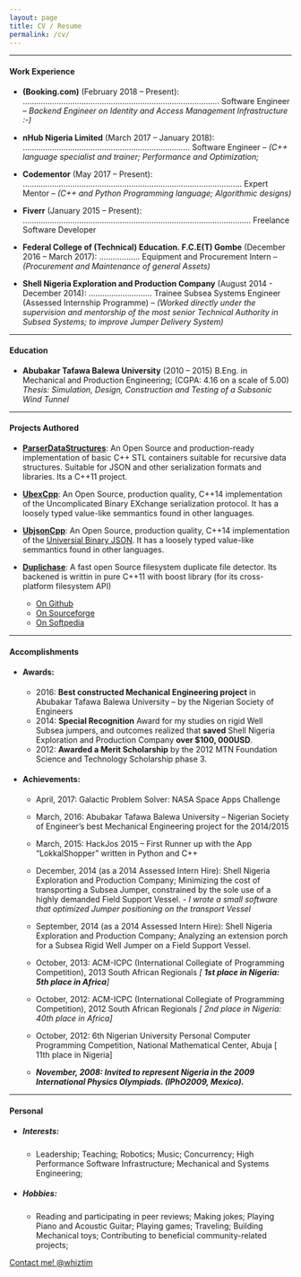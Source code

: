 ```yaml
---
layout: page
title: CV / Resume
permalink: /cv/
---
```


--------------------------------

#### Work Experience

- **(Booking.com)** (February 2018 – Present): ....................................................................................... Software Engineer – *Backend Engineer on Identity and Access Management Infrastructure :-)*


- **nHub Nigeria Limited** (March 2017 – January 2018): .......................................................................... Software Engineer – *(C++ language specialist and trainer; Performance and Optimization;*

- **Codementor** (May 2017 – Present): ................................................................................................. Expert Mentor – *(C++ and Python Programming language; Algorithmic designs)*

- **Fiverr** (January 2015 – Present): ..................................................................................................... Freelance Software Developer 

- **Federal College of (Technical) Education. F.C.E(T) Gombe** (December 2016 – March 2017):  .................. Equipment and Procurement Intern – *(Procurement and Maintenance of general Assets)*

- **Shell Nigeria Exploration and Production Company** (August 2014 - December 2014): ............................ Trainee Subsea Systems Engineer (Assessed Internship Programme) – *(Worked directly under the supervision and mentorship of the most senior Technical Authority in Subsea Systems; to improve Jumper Delivery System)*

---------------------------

#### Education

- **Abubakar Tafawa Balewa University** (2010 – 2015) B.Eng. in Mechanical and Production Engineering; (CGPA: 4.16 on a scale of 5.00) *Thesis: Simulation, Design, Construction and Testing of a Subsonic Wind Tunnel*


--------------------------------

#### Projects Authored

- [**ParserDataStructures**](https://github.com/WhiZTiM/ParserDataStructures): An Open Source and production-ready implementation of basic C++ STL containers suitable for recursive data structures. Suitable for JSON and other serialization formats and libraries. Its a C++11 project. 

- [**UbexCpp**](https://github.com/WhiZTiM/UbexCpp): An Open Source, production quality, C++14 implementation of the Uncomplicated Binary EXchange serialization protocol. It has a loosely typed value-like semmantics found in other languages.

- [**UbjsonCpp**](https://github.com/WhiZTiM/UbjsonCpp): An Open Source, production quality, C++14 implementation of the [Universial Binary JSON](http://ubjson.org). It has a loosely typed value-like semmantics found in other languages.

- [**Duplichase**](https://sourceforge.net/projects/duplichase/): A fast open Source filesystem duplicate file detector. Its backened is writtin in pure C++11 with boost library (for its cross-platform filesystem API) 

  - [On Github](https://github.com/WhiZTiM/duplichase)
  - [On Sourceforge](https://sourceforge.net/projects/duplichase/)
  - [On Softpedia](http://www.softpedia.com/get/System/File-Management/DupLichaSe.shtml)

------------------------

#### Accomplishments  

- #### Awards:

  - 2016: **Best constructed Mechanical Engineering project** in Abubakar Tafawa Balewa University – by the Nigerian Society of Engineers
  - 2014: **Special Recognition** Award for my studies on rigid Well Subsea jumpers, and outcomes realized that **saved** Shell Nigeria Exploration and Production Company **over $100, 000USD**.
  - 2012: **Awarded a Merit Scholarship** by the 2012 MTN Foundation Science and Technology Scholarship phase 3.

- #### Achievements:
  - April, 2017:    Galactic Problem Solver: NASA Space Apps Challenge

  - March, 2016:    Abubakar Tafawa Balewa University – Nigerian Society of Engineer’s best Mechanical Engineering project for the 2014/2015
  
  - March, 2015:    HackJos 2015 – First Runner up with the App “LokkalShopper” written in Python and C++
  
  - December, 2014 (as a 2014 Assessed Intern Hire): Shell Nigeria Exploration and Production Company; Minimizing the cost of transporting a Subsea Jumper, constrained by the sole use of a highly demanded Field Support Vessel. - *I wrote a small software that optimized Jumper positioning on the transport Vessel*
  
  - September, 2014 (as a 2014 Assessed Intern Hire): Shell Nigeria Exploration and Production Company; Analyzing an extension porch for a Subsea Rigid Well Jumper on a Field Support Vessel.
  
  - October, 2013:  ACM-ICPC (International Collegiate of Programming Competition), 2013 South African Regionals *[ **1st place in Nigeria: 5th place in Africa**]*
  
  - October, 2012:  ACM-ICPC (International Collegiate of Programming Competition), 2012 South African Regionals *[ 2nd place in Nigeria: 40th place in Africa]*
  
  - October, 2012:  6th Nigerian University Personal Computer Programming Competition, National Mathematical Center, Abuja [ 11th place in Nigeria]
  
  - ***November, 2008: Invited to represent Nigeria in the 2009 International Physics Olympiads. (IPhO2009, Mexico).***

--------------------------------

#### Personal

- ##### Interests:
  - Leadership; Teaching; Robotics; Music; Concurrency; High Performance Software Infrastructure; Mechanical and Systems Engineering;
- ##### Hobbies:
  - Reading and participating in peer reviews; Making jokes; Playing Piano and Acoustic Guitar; Playing games; Traveling; Building Mechanical toys; Contributing to beneficial community-related projects;

[Contact me! @whiztim](mailto:whiztim@outlook.com)